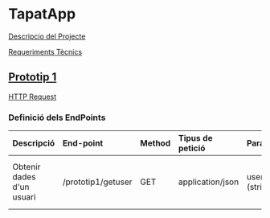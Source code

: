 # TapatApp

[Descripcio del Projecte](descTapatApp.md)

[Requeriments Tècnics](reqTecTapatApp.md)

## [Prototip 1](/charts/diagrama.mermaid)

[HTTP Request]()

### Definició dels EndPoints

| Descripció  | End-point     | Method     |Tipus de petició|Parametres| resposta|
| :---        |  :---        |  :---        |  :---         |  :---     |  :--- | 
| Obtenir dades d'un usuari  | /prototip1/getuser|GET | application/json   |  username (string) |  {   "email": "prova@gmail.com",   "id": 1,   "password":  "12345",   "user": "usuari1" }      | |
